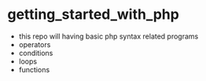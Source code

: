 # getting_started_with_php
- this repo will having basic php syntax related programs
- operators
- conditions
- loops
- functions

